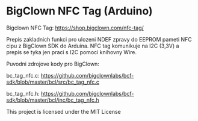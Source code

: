 # BigClown NFC Tag (Arduino)

Bigclown NFC Tag: https://shop.bigclown.com/nfc-tag/

Prepis zakladnich funkci pro ulozeni NDEF zpravy do EEPROM pameti NFC cipu z BigClown SDK do Arduina. NFC tag komunikuje na I2C (3,3V) a prepis se tyka jen praci s I2C pomoci knihovny Wire.

Puvodni zdrojove kody pro BigClown:

bc_tag_nfc.c: https://github.com/bigclownlabs/bcf-sdk/blob/master/bcl/src/bc_tag_nfc.c

bc_tag_nfc.h: https://github.com/bigclownlabs/bcf-sdk/blob/master/bcl/inc/bc_tag_nfc.h

This project is licensed under the MIT License
